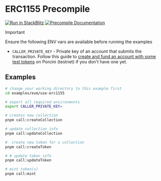 # ERC1155 Precompile

[![Run in StackBlitz](https://img.shields.io/badge/Open_in_StackBlitz-1269D3?style=for-the-badge&logo=stackblitz&logoColor=white)](https://stackblitz.com/github/futureversecom/trn-examples?file=examples%2Fevm%2Fuse-erc1155%2FREADME.md&title=ERC-1155%20Precompile%20Examples) [![Precompile Documentation](https://img.shields.io/badge/Pallet_Documentation-black?style=for-the-badge&logo=googledocs&logoColor=white)](https://docs-beta.therootnetwork.com/buidl/evm/precompile-erc1155)

> [!IMPORTANT]
> Ensure the following ENV vars are available before running the examples
>
> - `CALLER_PRIVATE_KEY` - Private key of an account that submits the transaction. Follow this guide to [create and fund an account with some test tokens](../../GUIDES.md) on Porcini (testnet) if you don't have one yet.

## Examples

```bash
# change your working directory to this example first
cd examples/evm/use-erc1155

# export all required environments
export CALLER_PRIVATE_KEY=

# creates new collection
pnpm call:createCollection

# update collection info
pnpm call:updateCollection

#  create new token for a collection
pnpm call:createToken

# # update token info
pnpm call:updateToken

# mint token(s)
pnpm call:mint



```

<!-- # Use ERC1155 Precompile

First run

```
export CALLER_PRIVATE_KEY=0x000...
```

## Contract Read/Write

### Create erc1155 NFT or SFT Collection

Refer to [this](https://github.com/futureversecom/trn-examples/blob/main/examples/substrate/use-sft/src/createCollection.ts) example.

On executing the above extrinsic, it will create a collection id.
Get precompile contract for this collection id.

Collection can also be created using precompiles

```js

const { sftPrecompile, wallet } = getSFTPrecompile(env.CALLER_PRIVATE_KEY);

const owner = wallet.address;
const name = ethers.utils.hexlify(ethers.utils.toUtf8Bytes("My Collection"));
const metadataPath = ethers.utils.hexlify(
    ethers.utils.toUtf8Bytes("https://example.com/sft/metadata")
);
const royaltyAddresses = [wallet.address];
const royaltyEntitlements = [1000];

const initializeTx = await sftPrecompile
    .connect(wallet)
    .initializeCollection(
        owner,
        name,
        metadataPath,
        royaltyAddresses,
        royaltyEntitlements
    );
const receipt = await initializeTx.wait();
    const {nftPrecompile, wallet} = getSFTPrecompile(env.CALLER_PRIVATE_KEY)
// The precompile address of transaction
const { precompileAddress } = (receipt?.events as any)[0]
    .args;

```

Either specify the collection id or precompile address to get erc1155Precompile

```js
const { erc1155Precompile, wallet } = getERC1155Precompile(
	env.CALLER_PRIVATE_KEY,
	precompileAddress,
	COLLECTION_ID
);
```

### `mint(address owner, uint256 id, uint256 amount)`

- `owner` - address of the owner who mints
- `id` - serial number
- `amount` - number of tokens of serial number to mint

```js
const tokenName = ethers.utils.hexlify(ethers.utils.toUtf8Bytes("MyToken"));
const maxIssuance = 0;
const initialIssuance = 100;
const tx = await erc1155Precompile
    .connect(wallet)
    .createToken(tokenName, initialIssuance, maxIssuance, wallet.address);
const receipt = await tx.wait();
const serialNumber = (receipt?.events as any)[0].args.serialNumber;
const quantity = 105;
//
await erc1155Precompile
    .connect(wallet)
    .mint(wallet.address, serialNumber, quantity);
await erc1155Precompile.connect(wallet).mint(wallet.address, serialNumber, 100);
```

Run the command below to execute the example script

```shell
pnpm call src/mint.ts
```

### `mintBatch(address owner, uint256[] ids, uint256[] amounts)`

- `owner` - address of the owner who mints
- `ids` - serial numbers
- `amounts` - array of amount of serial numbers to mint

```js
await erc1155Precompile
	.connect(wallet)
	.mintBatch(receiverAddress, [serialNumber1, serialNumber2], [initialIssuance1, initialIssuance2]);
```

Run the command below to execute the example script

```shell
pnpm call src/mintBatch.ts
```

### `burn(address owner, uint256 id, uint256 value)`

- `owner` - address of the owner who mints
- `id` - serial number
- `burnAmount` - amount of serial numbers to burn

```js
await erc1155Precompile.connect(wallet).burn(wallet.address, serialNumber, burnAmount);
```

Run the command below to execute the example script

```shell
pnpm call src/burn.ts
```

### `burnBatch(address owner, uint256[] ids, uint256[] amounts)`

- `owner` - address of the owner who mints
- `ids` - serial numbers
- `amounts` - array of amount of serial numbers to burn

```js
await erc1155Precompile
	.connect(wallet)
	.burnBatch(ownerAddress, [serialNumber1, serialNumber2], [burnAmount1, burnAmount2]);
```

Run the command below to execute the example script

```shell
pnpm call src/burnBatch.ts
```

### `balanceOf(address owner, uint256 id)`

- `owner` - address
- `id` - serial number

```js
await erc1155Precompile.connect(wallet).balanceOf(wallet.address, serialNumber);
```

Run the command below to execute the example script

```shell
pnpm call src/balanceOf.ts
```

### `balanceOfBatch(address[] owners, uint256[] ids)`

- `owner[]` - array of address
- `ids` - array of serial number

```js
await erc1155Precompile
	.connect(wallet)
	.balanceOf(["0x00..", "0x00.."], [serialNumber1, serialNumber2]);
```

Run the command below to execute the example script

```shell
pnpm call src/balanceOfBatch.ts
```

### `tokenURI(uint256 id)`

- `id` - serial number

```js
const serialNumber = 4;
const tokenUri = await erc1155Precompile.uri(serialNumber);
```

Run the command below to execute the example script

```shell
pnpm call src/tokenURI.ts

```

### `owner()`

```js
const collectionOwner = await erc1155Precompile.connect(wallet).owner();
```

Run the command below to execute the example script

```shell
pnpm call src/owner.ts
```

### `totalSupply(uint256 id)`

- `id` - serial number

```js
const collectionOwner = await erc1155Precompile.connect(wallet).totalSupply(serialNumber);
```

Run the command below to execute the example script

```shell
pnpm call src/totalSupply.ts
```

### `isApprovedForAll(address account, address operator)`

- `account` - original owner
- `operator` - approved for owner

```js
const bob = "0x25451A4de12dcCc2D166922fA938E900fCc4ED24";
const address = await erc1155Precompile.connect(wallet).isApprovedForAll(wallet.address, bob);
```

Run the command below to execute the example script

```shell
pnpm call src/isApprovedForAll.ts

```

### `setApprovalForAll(address operator, bool approved)`

- `operator` - Recipient address
- `approved` - boolean (true/false)

```js
const bob = "0x25451A4de12dcCc2D166922fA938E900fCc4ED24";
await erc1155Precompile.connect(wallet).setApprovalForAll(bob, true);
```

Run the command below to execute the example script

```shell
pnpm call src/setApproval.ts

```

### `safeTransferFrom(address from, address to, uint256 id, uint256 amount, bytes calldata data)`

- `from` - Sender address
- `to` - Recipient address
- `id` - serial number to approve
- `amount` - amount to approve
- `data` - any message data

To use safetransferFrom we have to make sure approval is set for the recipient address from sender address for the said tokenId

```js
erc1155Precompile
	.connect(toSignerWallet)
	.transferFrom(
		from,
		to,
		serialNumber,
		100,
		ethers.utils.hexlify(ethers.utils.toUtf8Bytes("data"))
	);
```

Run the command below to execute the example script

```shell
export BOB_PRIVATE_KEY=0x000...
pnpm call src/safetransferFrom.ts

```

### `safeTransferFrom(address from, address to, uint256 id, uint256 amount, bytes calldata data)` when sender is owner

- `from` - Sender address
- `to` - Recipient address
- `id` - serial number to approve
- `amount` - amount to approve
- `data` - any message data

```js
erc1155Precompile
	.connect(fromSignerWallet)
	.transferFrom(
		from,
		to,
		serialNumber,
		100,
		ethers.utils.hexlify(ethers.utils.toUtf8Bytes("data"))
	);
```

Run the command below to execute the example script

```shell
export BOB_PRIVATE_KEY=0x000...
pnpm call src/safetransferFromOwner.ts

```

### `safeBatchTransferFrom(address from, address to, uint256 id, uint256 amount, bytes calldata data)`

- `from` - Sender address
- `to` - Recipient address
- `ids` - array of serial number to approve
- `amounts` - array of amount to approve
- `data` - any message data

```js
const tx = await erc1155Precompile.safeBatchTransferFrom(
	wallet.address,
	bobSigner.address,
	[serialNumber1, serialNumber2],
	[transferAmount1, transferAmount2],
	callData
);
```

Run the command below to execute the example script

```shell
export BOB_PRIVATE_KEY=0x000...
pnpm call src/safeBatchTransferFrom.ts

```

### `transferOwnership(address newOwner)`

- `newOwner` - newOwner of the collection

```js
await erc1155Precompile
	.connect(wallet)
	.transferOwnership("0x25451A4de12dcCc2D166922fA938E900fCc4ED24");
```

Run the command below to execute the example script

```shell
pnpm call src/transferOwnership.ts

```

### `revokeOwnership()`

```js
await erc1155Precompile.connect(wallet).renounceOwnership();
```

Run the command below to execute the example script

```shell
pnpm call src/revokeOwnership.ts

```

### `setBaseURI(bytes baseURI)`

- `operator` - Recipient address
- `approved` - boolean (true/false)

```js
const newMetadataPath = "https://example.com/sft/updated/";

const baseURITx = await erc1155Precompile
	.connect(wallet)
	.setBaseURI(ethers.utils.hexlify(ethers.utils.toUtf8Bytes(newMetadataPath)));
```

Run the command below to execute the example script

```shell
pnpm call src/setBaseURI.ts

```

### `setMaxSupply(uint256 id, uint32 maxSupply)`

- `id` - serial number
- `maxSupply` - maximum supply

```js
const tx = await erc1155Precompile.connect(wallet).setMaxSupply(serialNumber, maxIssuance);
const receipt = await tx.wait();
```

Run the command below to execute the example script

```shell
pnpm call src/setMaxSupply.ts

```

 -->
